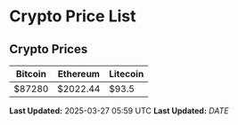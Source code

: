 # Crypto Price List

## Crypto Prices
| Bitcoin | Ethereum | Litecoin |
| ------- | -------- | -------- |
| $87280 | $2022.44 | $93.5 |
**Last Updated:** 2025-03-27 05:59 UTC
**Last Updated:** $DATE$
